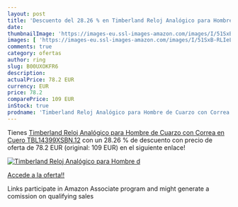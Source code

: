 ```yaml
---
layout: post
title: 'Descuento del 28.26 % en Timberland Reloj Analógico para Hombre d'
date: 
thumbnailImage: 'https://images-eu.ssl-images-amazon.com/images/I/51SxB-RLIeL._SL200_.jpg'
images: [ 'https://images-eu.ssl-images-amazon.com/images/I/51SxB-RLIeL._SL200_.jpg' ]
comments: true
category: ofertas
author: ring
slug: B00UXOKFR6
description:
actualPrice: 78.2 EUR
currency: EUR
price: 78.2
comparePrice: 109 EUR
inStock: true
prodname: 'Timberland Reloj Analógico para Hombre de Cuarzo con Correa en Cuero TBL14399XSBN.12'
---
```


Tienes [Timberland Reloj Analógico para Hombre de Cuarzo con Correa en Cuero TBL14399XSBN.12](https://www.amazon.es/dp/B00UXOKFR6/?tag=tolees-21) con un 28.26 % de descuento con precio de oferta de 78.2 EUR (original: 109 EUR) en el siguiente enlace!

[![Timberland Reloj Analógico para Hombre d](https://images-eu.ssl-images-amazon.com/images/I/51SxB-RLIeL._SL200_.jpg)](https://www.amazon.es/dp/B00UXOKFR6/?tag=tolees-21)

[Accede a la oferta!!](https://www.amazon.es/dp/B00UXOKFR6/?tag=tolees-21)

Links participate in Amazon Associate program and might generate a comission on qualifying sales


